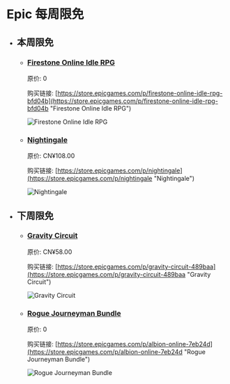 # Epic 每周限免

- ## 本周限免


  - ### [Firestone Online Idle RPG](https://store.epicgames.com/p/firestone-online-idle-rpg-bfd04b "Firestone Online Idle RPG")

    原价: 0

    购买链接: [https://store.epicgames.com/p/firestone-online-idle-rpg-bfd04b](https://store.epicgames.com/p/firestone-online-idle-rpg-bfd04b "Firestone Online Idle RPG")

    ![Firestone Online Idle RPG](https://cdn1.epicgames.com/spt-assets/69576a28f7154fe9a0dce97508da5163/firestone-online-idle-rpg-20nh8.png)


  - ### [Nightingale](https://store.epicgames.com/p/nightingale "Nightingale")

    原价: CN¥108.00

    购买链接: [https://store.epicgames.com/p/nightingale](https://store.epicgames.com/p/nightingale "Nightingale")

    ![Nightingale](https://cdn1.epicgames.com/spt-assets/3c9f4ef0d1b240de9586b0cdd380ff92/nightingale-a7wrd.jpg)


- ## 下周限免


  - ### [Gravity Circuit](https://store.epicgames.com/p/gravity-circuit-489baa "Gravity Circuit")

    原价: CN¥58.00

    购买链接: [https://store.epicgames.com/p/gravity-circuit-489baa](https://store.epicgames.com/p/gravity-circuit-489baa "Gravity Circuit")

    ![Gravity Circuit](https://cdn1.epicgames.com/spt-assets/c259931bc98344a1a16427cb079f049f/gravity-circuit-offer-4kzn5.jpg)


  - ### [Rogue Journeyman Bundle](https://store.epicgames.com/p/albion-online-7eb24d "Rogue Journeyman Bundle")

    原价: 0

    购买链接: [https://store.epicgames.com/p/albion-online-7eb24d](https://store.epicgames.com/p/albion-online-7eb24d "Rogue Journeyman Bundle")

    ![Rogue Journeyman Bundle](https://cdn1.epicgames.com/spt-assets/92837229023341268267ff64cae425a5/albion-online-qadpy.jpg)

